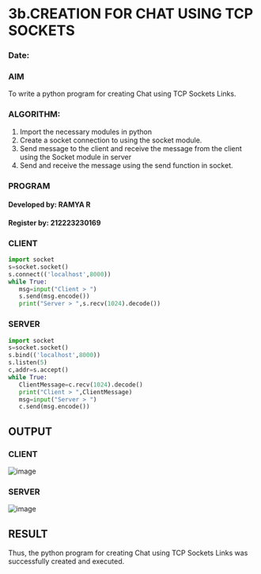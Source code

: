 # 3b.CREATION FOR CHAT USING TCP SOCKETS
### Date:
### AIM
To write a python program for creating Chat using TCP Sockets Links.
### ALGORITHM:
1. Import the necessary modules in python
2. Create a socket connection to using the socket module.
3. Send message to the client and receive the message from the client using the Socket module in
 server
4. Send and receive the message using the send function in socket.
### PROGRAM
#### Developed by: RAMYA R
#### Register by: 212223230169
### CLIENT
```python
import socket
s=socket.socket()
s.connect(('localhost',8000))
while True:
   msg=input("Client > ")
   s.send(msg.encode())
   print("Server > ",s.recv(1024).decode())
```
### SERVER
```python
import socket
s=socket.socket()
s.bind(('localhost',8000))
s.listen(5)
c,addr=s.accept()
while True:
   ClientMessage=c.recv(1024).decode()
   print("Client > ",ClientMessage)
   msg=input("Server > ")
   c.send(msg.encode())
```
## OUTPUT
### CLIENT
![image](https://github.com/user-attachments/assets/93cd5b3d-4098-4893-bccd-e76331bddc4d)

### SERVER
![image](https://github.com/user-attachments/assets/a904a471-f118-4676-8bb2-6046440d1a23)

## RESULT
Thus, the python program for creating Chat using TCP Sockets Links was successfully 
created and executed.
